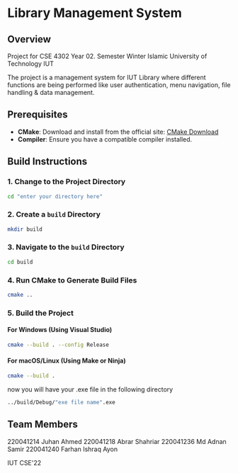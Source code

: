 # Library Management System

## Overview
Project for CSE 4302 
Year 02. Semester Winter
Islamic University of Technology IUT

The project is a management system for IUT Library where different functions are being performed like user authentication, menu navigation, file handling & data management.

## Prerequisites

- **CMake**: Download and install from the official site: [CMake Download](https://cmake.org/download/)
- **Compiler**: Ensure you have a compatible compiler installed.

## Build Instructions

### **1. Change to the Project Directory**
```sh
cd "enter your directory here"
```
### **2. Create a `build` Directory**
```sh
mkdir build
```
### **3. Navigate to the `build` Directory**
```sh
cd build
```
### **4. Run CMake to Generate Build Files**
```sh
cmake ..
```
### **5. Build the Project**
#### **For Windows (Using Visual Studio)**
```sh
cmake --build . --config Release
```
#### **For macOS/Linux (Using Make or Ninja)**
```sh
cmake --build .
```
now you will have your .exe file in the following directory
```sh
../build/Debug/"exe file name".exe
```

## Team Members
220041214    Juhan Ahmed 
220041218    Abrar Shahriar
220041236    Md Adnan Samir
220041240    Farhan Ishraq Ayon 

IUT CSE'22
